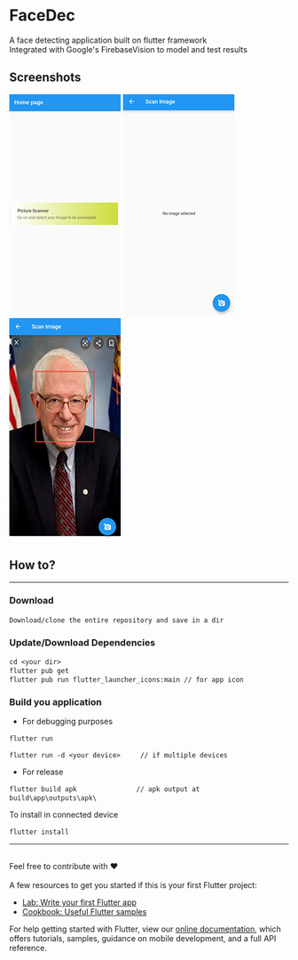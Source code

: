 # FaceDec
A face detecting application built on flutter framework<br>
Integrated with Google's FirebaseVision to model and test results<br>

## Screenshots
![homepage](/example/hompage.png)
![imagescanning](/example/imagescan.png)
![results](/example/result.png)
</br>
##  How to?
----
### Download
```
Download/clone the entire repository and save in a dir
```
### Update/Download Dependencies
```
cd <your dir>
flutter pub get
flutter pub run flutter_launcher_icons:main // for app icon
```
### Build you application
- For debugging purposes
```
flutter run 
```

```
flutter run -d <your device>     // if multiple devices
```
- For release
```
flutter build apk               // apk output at build\app\outputs\apk\
```
To install in connected device
```
flutter install
```
------





<br>Feel free to contribute with ❤️<br><br>
A few resources to get you started if this is your first Flutter project:

- [Lab: Write your first Flutter app](https://flutter.dev/docs/get-started/codelab)
- [Cookbook: Useful Flutter samples](https://flutter.dev/docs/cookbook)

For help getting started with Flutter, view our
[online documentation](https://flutter.dev/docs), which offers tutorials,
samples, guidance on mobile development, and a full API reference.
